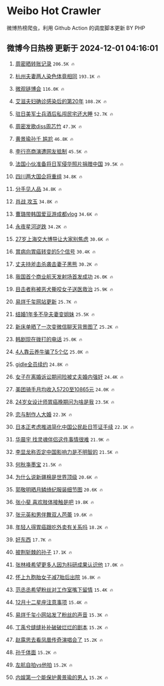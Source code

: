 # Weibo Hot Crawler 



微博热榜爬虫，利用 Github Action 的调度脚本更新 BY PHP 


## 微博今日热榜 更新于 2024-12-01 04:16:01 
1. [周密晒转账记录](https://s.weibo.com/weibo?q=%23%E5%91%A8%E5%AF%86%E6%99%92%E8%BD%AC%E8%B4%A6%E8%AE%B0%E5%BD%95%23&t=31&band_rank=1&Refer=top) `206.5K 🔥` 

1. [杭州夫妻两人染色体竟相同](https://s.weibo.com/weibo?q=%23%E6%9D%AD%E5%B7%9E%E5%A4%AB%E5%A6%BB%E4%B8%A4%E4%BA%BA%E6%9F%93%E8%89%B2%E4%BD%93%E7%AB%9F%E7%9B%B8%E5%90%8C%23&t=31&band_rank=2&Refer=top) `193.1K 🔥` 

1. [微观链博会](https://s.weibo.com/weibo?q=%23%E5%BE%AE%E8%A7%82%E9%93%BE%E5%8D%9A%E4%BC%9A%23&t=31&band_rank=3&Refer=top) `116.0K 🔥` 

1. [艾滋夫妇确诊感染后的第20年](https://s.weibo.com/weibo?q=%23%E8%89%BE%E6%BB%8B%E5%A4%AB%E5%A6%87%E7%A1%AE%E8%AF%8A%E6%84%9F%E6%9F%93%E5%90%8E%E7%9A%84%E7%AC%AC20%E5%B9%B4%23&t=31&band_rank=4&Refer=top) `108.2K 🔥` 

1. [驻日美军士兵酒后私闯民宅还大睡](https://s.weibo.com/weibo?q=%23%E9%A9%BB%E6%97%A5%E7%BE%8E%E5%86%9B%E5%A3%AB%E5%85%B5%E9%85%92%E5%90%8E%E7%A7%81%E9%97%AF%E6%B0%91%E5%AE%85%E8%BF%98%E5%A4%A7%E7%9D%A1%23&t=31&band_rank=5&Refer=top) `52.7K 🔥` 

1. [周密发歌diss周芯竹](https://s.weibo.com/weibo?q=%E5%91%A8%E5%AF%86%E5%8F%91%E6%AD%8Cdiss%E5%91%A8%E8%8A%AF%E7%AB%B9&t=31&band_rank=6&Refer=top) `47.3K 🔥` 

1. [黄景瑜孙千 尴尬](https://s.weibo.com/weibo?q=%E9%BB%84%E6%99%AF%E7%91%9C%E5%AD%99%E5%8D%83%20%E5%B0%B4%E5%B0%AC&t=31&band_rank=7&Refer=top) `46.8K 🔥` 

1. [李行亮商演遭网友抵制](https://s.weibo.com/weibo?q=%23%E6%9D%8E%E8%A1%8C%E4%BA%AE%E5%95%86%E6%BC%94%E9%81%AD%E7%BD%91%E5%8F%8B%E6%8A%B5%E5%88%B6%23&t=31&band_rank=8&Refer=top) `45.5K 🔥` 

1. [法国小伙准备将日军侵华照片捐赠中国](https://s.weibo.com/weibo?q=%23%E6%B3%95%E5%9B%BD%E5%B0%8F%E4%BC%99%E5%87%86%E5%A4%87%E5%B0%86%E6%97%A5%E5%86%9B%E4%BE%B5%E5%8D%8E%E7%85%A7%E7%89%87%E6%8D%90%E8%B5%A0%E4%B8%AD%E5%9B%BD%23&t=31&band_rank=9&Refer=top) `39.5K 🔥` 

1. [四川两大国企将重组](https://s.weibo.com/weibo?q=%23%E5%9B%9B%E5%B7%9D%E4%B8%A4%E5%A4%A7%E5%9B%BD%E4%BC%81%E5%B0%86%E9%87%8D%E7%BB%84%23&t=31&band_rank=10&Refer=top) `34.8K 🔥` 

1. [分手见人品](https://s.weibo.com/weibo?q=%E5%88%86%E6%89%8B%E8%A7%81%E4%BA%BA%E5%93%81&t=31&band_rank=11&Refer=top) `34.8K 🔥` 

1. [肖战 攻玉](https://s.weibo.com/weibo?q=%E8%82%96%E6%88%98%20%E6%94%BB%E7%8E%89&t=31&band_rank=12&Refer=top) `34.8K 🔥` 

1. [曹璐带韩国爱豆游成都vlog](https://s.weibo.com/weibo?q=%E6%9B%B9%E7%92%90%E5%B8%A6%E9%9F%A9%E5%9B%BD%E7%88%B1%E8%B1%86%E6%B8%B8%E6%88%90%E9%83%BDvlog&t=31&band_rank=13&Refer=top) `34.6K 🔥` 

1. [永夜星河逆跌](https://s.weibo.com/weibo?q=%E6%B0%B8%E5%A4%9C%E6%98%9F%E6%B2%B3%E9%80%86%E8%B7%8C&t=31&band_rank=14&Refer=top) `34.2K 🔥` 

1. [27岁上海交大博导让大家别焦虑](https://s.weibo.com/weibo?q=%2327%E5%B2%81%E4%B8%8A%E6%B5%B7%E4%BA%A4%E5%A4%A7%E5%8D%9A%E5%AF%BC%E8%AE%A9%E5%A4%A7%E5%AE%B6%E5%88%AB%E7%84%A6%E8%99%91%23&t=31&band_rank=15&Refer=top) `30.6K 🔥` 

1. [胃病向胃癌转变的5个信号](https://s.weibo.com/weibo?q=%23%E8%83%83%E7%97%85%E5%90%91%E8%83%83%E7%99%8C%E8%BD%AC%E5%8F%98%E7%9A%845%E4%B8%AA%E4%BF%A1%E5%8F%B7%23&t=31&band_rank=16&Refer=top) `30.4K 🔥` 

1. [丈夫持斧击杀袭击妻子黑熊](https://s.weibo.com/weibo?q=%23%E4%B8%88%E5%A4%AB%E6%8C%81%E6%96%A7%E5%87%BB%E6%9D%80%E8%A2%AD%E5%87%BB%E5%A6%BB%E5%AD%90%E9%BB%91%E7%86%8A%23&t=31&band_rank=17&Refer=top) `30.2K 🔥` 

1. [我国首个商业航天发射场首发成功](https://s.weibo.com/weibo?q=%23%E6%88%91%E5%9B%BD%E9%A6%96%E4%B8%AA%E5%95%86%E4%B8%9A%E8%88%AA%E5%A4%A9%E5%8F%91%E5%B0%84%E5%9C%BA%E9%A6%96%E5%8F%91%E6%88%90%E5%8A%9F%23&t=31&band_rank=18&Refer=top) `26.0K 🔥` 

1. [目击者称被恶犬撕咬女子送医救治](https://s.weibo.com/weibo?q=%23%E7%9B%AE%E5%87%BB%E8%80%85%E7%A7%B0%E8%A2%AB%E6%81%B6%E7%8A%AC%E6%92%95%E5%92%AC%E5%A5%B3%E5%AD%90%E9%80%81%E5%8C%BB%E6%95%91%E6%B2%BB%23&t=31&band_rank=19&Refer=top) `25.9K 🔥` 

1. [易烊千玺网站更新](https://s.weibo.com/weibo?q=%23%E6%98%93%E7%83%8A%E5%8D%83%E7%8E%BA%E7%BD%91%E7%AB%99%E6%9B%B4%E6%96%B0%23&t=31&band_rank=20&Refer=top) `25.7K 🔥` 

1. [结婚1年多不孕夫妻变姐妹](https://s.weibo.com/weibo?q=%23%E7%BB%93%E5%A9%9A1%E5%B9%B4%E5%A4%9A%E4%B8%8D%E5%AD%95%E5%A4%AB%E5%A6%BB%E5%8F%98%E5%A7%90%E5%A6%B9%23&t=31&band_rank=21&Refer=top) `25.5K 🔥` 

1. [新床单晒了一次变微信聊天背景图了](https://s.weibo.com/weibo?q=%23%E6%96%B0%E5%BA%8A%E5%8D%95%E6%99%92%E4%BA%86%E4%B8%80%E6%AC%A1%E5%8F%98%E5%BE%AE%E4%BF%A1%E8%81%8A%E5%A4%A9%E8%83%8C%E6%99%AF%E5%9B%BE%E4%BA%86%23&t=31&band_rank=22&Refer=top) `25.2K 🔥` 

1. [韩剧现在拨打的电话](https://s.weibo.com/weibo?q=%23%E9%9F%A9%E5%89%A7%E7%8E%B0%E5%9C%A8%E6%8B%A8%E6%89%93%E7%9A%84%E7%94%B5%E8%AF%9D%23&t=31&band_rank=23&Refer=top) `25.0K 🔥` 

1. [4人靠云养牛骗了5个亿](https://s.weibo.com/weibo?q=%234%E4%BA%BA%E9%9D%A0%E4%BA%91%E5%85%BB%E7%89%9B%E9%AA%97%E4%BA%865%E4%B8%AA%E4%BA%BF%23&t=31&band_rank=24&Refer=top) `25.0K 🔥` 

1. [gidle全员续约](https://s.weibo.com/weibo?q=%23gidle%E5%85%A8%E5%91%98%E7%BB%AD%E7%BA%A6%23&t=31&band_rank=25&Refer=top) `24.8K 🔥` 

1. [女子在离婚诉讼期间险被丈夫婚内强奸](https://s.weibo.com/weibo?q=%23%E5%A5%B3%E5%AD%90%E5%9C%A8%E7%A6%BB%E5%A9%9A%E8%AF%89%E8%AE%BC%E6%9C%9F%E9%97%B4%E9%99%A9%E8%A2%AB%E4%B8%88%E5%A4%AB%E5%A9%9A%E5%86%85%E5%BC%BA%E5%A5%B8%23&t=31&band_rank=26&Refer=top) `24.4K 🔥` 

1. [美团骑手月均收入5720至10865元](https://s.weibo.com/weibo?q=%23%E7%BE%8E%E5%9B%A2%E9%AA%91%E6%89%8B%E6%9C%88%E5%9D%87%E6%94%B6%E5%85%A55720%E8%87%B310865%E5%85%83%23&t=31&band_rank=27&Refer=top) `24.0K 🔥` 

1. [24岁女设计师胃癌晚期问为啥是我](https://s.weibo.com/weibo?q=%2324%E5%B2%81%E5%A5%B3%E8%AE%BE%E8%AE%A1%E5%B8%88%E8%83%83%E7%99%8C%E6%99%9A%E6%9C%9F%E9%97%AE%E4%B8%BA%E5%95%A5%E6%98%AF%E6%88%91%23&t=31&band_rank=28&Refer=top) `23.5K 🔥` 

1. [恋与制作人大婚](https://s.weibo.com/weibo?q=%23%E6%81%8B%E4%B8%8E%E5%88%B6%E4%BD%9C%E4%BA%BA%E5%A4%A7%E5%A9%9A%23&t=31&band_rank=29&Refer=top) `22.3K 🔥` 

1. [日本正考虑推进简化中国公民赴日签证手续](https://s.weibo.com/weibo?q=%23%E6%97%A5%E6%9C%AC%E6%AD%A3%E8%80%83%E8%99%91%E6%8E%A8%E8%BF%9B%E7%AE%80%E5%8C%96%E4%B8%AD%E5%9B%BD%E5%85%AC%E6%B0%91%E8%B5%B4%E6%97%A5%E7%AD%BE%E8%AF%81%E6%89%8B%E7%BB%AD%23&t=31&band_rank=30&Refer=top) `22.1K 🔥` 

1. [华晨宇 找灵魂伴侣这件事情很难](https://s.weibo.com/weibo?q=%E5%8D%8E%E6%99%A8%E5%AE%87%20%E6%89%BE%E7%81%B5%E9%AD%82%E4%BC%B4%E4%BE%A3%E8%BF%99%E4%BB%B6%E4%BA%8B%E6%83%85%E5%BE%88%E9%9A%BE&t=31&band_rank=31&Refer=top) `21.9K 🔥` 

1. [李显龙称否定中国影响力是不明智的](https://s.weibo.com/weibo?q=%23%E6%9D%8E%E6%98%BE%E9%BE%99%E7%A7%B0%E5%90%A6%E5%AE%9A%E4%B8%AD%E5%9B%BD%E5%BD%B1%E5%93%8D%E5%8A%9B%E6%98%AF%E4%B8%8D%E6%98%8E%E6%99%BA%E7%9A%84%23&t=31&band_rank=32&Refer=top) `21.5K 🔥` 

1. [何秋亊墨宝](https://s.weibo.com/weibo?q=%E4%BD%95%E7%A7%8B%E4%BA%8A%E5%A2%A8%E5%AE%9D&t=31&band_rank=33&Refer=top) `21.5K 🔥` 

1. [为什么说新疆棉是世界顶级](https://s.weibo.com/weibo?q=%23%E4%B8%BA%E4%BB%80%E4%B9%88%E8%AF%B4%E6%96%B0%E7%96%86%E6%A3%89%E6%98%AF%E4%B8%96%E7%95%8C%E9%A1%B6%E7%BA%A7%23&t=31&band_rank=34&Refer=top) `20.6K 🔥` 

1. [郭敬明晒月鳞绮纪服装细节图](https://s.weibo.com/weibo?q=%23%E9%83%AD%E6%95%AC%E6%98%8E%E6%99%92%E6%9C%88%E9%B3%9E%E7%BB%AE%E7%BA%AA%E6%9C%8D%E8%A3%85%E7%BB%86%E8%8A%82%E5%9B%BE%23&t=31&band_rank=35&Refer=top) `20.6K 🔥` 

1. [张小斐 喜欢肢体接触是吧](https://s.weibo.com/weibo?q=%E5%BC%A0%E5%B0%8F%E6%96%90%20%E5%96%9C%E6%AC%A2%E8%82%A2%E4%BD%93%E6%8E%A5%E8%A7%A6%E6%98%AF%E5%90%A7&t=31&band_rank=36&Refer=top) `19.8K 🔥` 

1. [张元英和男伴舞双人芭蕾](https://s.weibo.com/weibo?q=%23%E5%BC%A0%E5%85%83%E8%8B%B1%E5%92%8C%E7%94%B7%E4%BC%B4%E8%88%9E%E5%8F%8C%E4%BA%BA%E8%8A%AD%E8%95%BE%23&t=31&band_rank=37&Refer=top) `19.6K 🔥` 

1. [年轻人得胃癌跟吃外卖有关系吗](https://s.weibo.com/weibo?q=%23%E5%B9%B4%E8%BD%BB%E4%BA%BA%E5%BE%97%E8%83%83%E7%99%8C%E8%B7%9F%E5%90%83%E5%A4%96%E5%8D%96%E6%9C%89%E5%85%B3%E7%B3%BB%E5%90%97%23&t=31&band_rank=38&Refer=top) `18.2K 🔥` 

1. [好东西](https://s.weibo.com/weibo?q=%E5%A5%BD%E4%B8%9C%E8%A5%BF&t=31&band_rank=39&Refer=top) `17.7K 🔥` 

1. [披荆斩棘的孙子](https://s.weibo.com/weibo?q=%23%E6%8A%AB%E8%8D%86%E6%96%A9%E6%A3%98%E7%9A%84%E5%AD%99%E5%AD%90%23&t=31&band_rank=40&Refer=top) `17.1K 🔥` 

1. [张林峰希望更多人因为科研成果认识他](https://s.weibo.com/weibo?q=%23%E5%BC%A0%E6%9E%97%E5%B3%B0%E5%B8%8C%E6%9C%9B%E6%9B%B4%E5%A4%9A%E4%BA%BA%E5%9B%A0%E4%B8%BA%E7%A7%91%E7%A0%94%E6%88%90%E6%9E%9C%E8%AE%A4%E8%AF%86%E4%BB%96%23&t=31&band_rank=41&Refer=top) `17.0K 🔥` 

1. [怀上九胞胎女子减7胎后出院](https://s.weibo.com/weibo?q=%23%E6%80%80%E4%B8%8A%E4%B9%9D%E8%83%9E%E8%83%8E%E5%A5%B3%E5%AD%90%E5%87%8F7%E8%83%8E%E5%90%8E%E5%87%BA%E9%99%A2%23&t=31&band_rank=42&Refer=top) `16.8K 🔥` 

1. [范丞丞希望粉丝对工作室嘴下留情](https://s.weibo.com/weibo?q=%23%E8%8C%83%E4%B8%9E%E4%B8%9E%E5%B8%8C%E6%9C%9B%E7%B2%89%E4%B8%9D%E5%AF%B9%E5%B7%A5%E4%BD%9C%E5%AE%A4%E5%98%B4%E4%B8%8B%E7%95%99%E6%83%85%23&t=31&band_rank=43&Refer=top) `15.4K 🔥` 

1. [12月十二星座注意事项](https://s.weibo.com/weibo?q=%2312%E6%9C%88%E5%8D%81%E4%BA%8C%E6%98%9F%E5%BA%A7%E6%B3%A8%E6%84%8F%E4%BA%8B%E9%A1%B9%23&t=31&band_rank=44&Refer=top) `15.4K 🔥` 

1. [易烊千玺小网站发了粉丝的声音](https://s.weibo.com/weibo?q=%23%E6%98%93%E7%83%8A%E5%8D%83%E7%8E%BA%E5%B0%8F%E7%BD%91%E7%AB%99%E5%8F%91%E4%BA%86%E7%B2%89%E4%B8%9D%E7%9A%84%E5%A3%B0%E9%9F%B3%23&t=31&band_rank=45&Refer=top) `15.3K 🔥` 

1. [丁禹兮缝缝补补破破烂烂的剧本](https://s.weibo.com/weibo?q=%23%E4%B8%81%E7%A6%B9%E5%85%AE%E7%BC%9D%E7%BC%9D%E8%A1%A5%E8%A1%A5%E7%A0%B4%E7%A0%B4%E7%83%82%E7%83%82%E7%9A%84%E5%89%A7%E6%9C%AC%23&t=31&band_rank=46&Refer=top) `15.2K 🔥` 

1. [赵露思去看凤凰传奇演唱会了](https://s.weibo.com/weibo?q=%23%E8%B5%B5%E9%9C%B2%E6%80%9D%E5%8E%BB%E7%9C%8B%E5%87%A4%E5%87%B0%E4%BC%A0%E5%A5%87%E6%BC%94%E5%94%B1%E4%BC%9A%E4%BA%86%23&t=31&band_rank=47&Refer=top) `15.2K 🔥` 

1. [孙千体面](https://s.weibo.com/weibo?q=%23%E5%AD%99%E5%8D%83%E4%BD%93%E9%9D%A2%23&t=31&band_rank=48&Refer=top) `15.2K 🔥` 

1. [左航自拍vs他拍](https://s.weibo.com/weibo?q=%23%E5%B7%A6%E8%88%AA%E8%87%AA%E6%8B%8Dvs%E4%BB%96%E6%8B%8D%23&t=31&band_rank=49&Refer=top) `15.2K 🔥` 

1. [内娱第一个能保护黄景瑜的男人](https://s.weibo.com/weibo?q=%E5%86%85%E5%A8%B1%E7%AC%AC%E4%B8%80%E4%B8%AA%E8%83%BD%E4%BF%9D%E6%8A%A4%E9%BB%84%E6%99%AF%E7%91%9C%E7%9A%84%E7%94%B7%E4%BA%BA&t=31&band_rank=50&Refer=top) `15.2K 🔥` 

